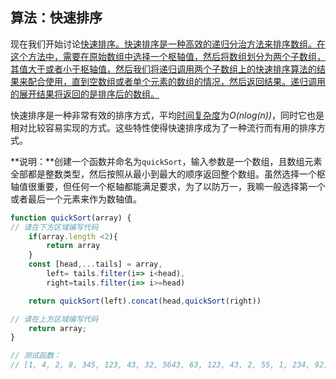 ## 算法：快速排序

现在我们开始讨论[快速排序。快速排序是一种高效的递归分治方法来排序数组。在这个方法中，需要在原始数组中选择一个枢轴值，然后将数组划分为两个子数组，其值大于或者小于枢轴值，然后我们将递归调用两个子数组上的快速排序算法的结果来配合使用，直到空数组或者单个元素的数组的情况，然后返回结果。递归调用的展开结果将返回的是排序后的数组。](https://baike.baidu.com/item/快速排序算法?fromtitle=快速排序&fromid=2084344)

快速排序是一种非常有效的排序方式，平均[时间复杂度](https://baike.baidu.com/item/时间复杂度)为*O(nlog(n))*，同时它也是相对比较容易实现的方式。这些特性使得快速排序成为了一种流行而有用的排序方式。

**说明：**创建一个函数并命名为`quickSort`，输入参数是一个数组，且数组元素全部都是整数类型，然后按照从最小到最大的顺序返回整个数组。虽然选择一个枢轴值很重要，但任何一个枢轴都能满足要求，为了以防万一，我嘛一般选择第一个或者最后一个元素来作为数轴值。

```javascript
function quickSort(array) {
// 请在下方区域编写代码
    if(array.length <2){
        return array
    }
    const [head,...tails] = array,
        left= tails.filter(i=> i<head),
        right=tails.filter(i=> i>=head)

    return quickSort(left).concat(head,quickSort(right))

// 请在上方区域编写代码
    return array;
}

// 测试函数：
// [1, 4, 2, 8, 345, 123, 43, 32, 5643, 63, 123, 43, 2, 55, 1, 234, 92]
```

